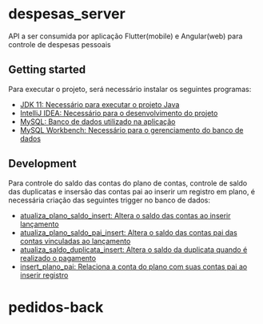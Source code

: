 # despesas_server
API a ser consumida por aplicação Flutter(mobile) e Angular(web) para controle de despesas pessoais

## Getting started
Para executar o projeto, será necessário instalar os seguintes programas:
- [JDK 11: Necessário para executar o projeto Java](https://www.oracle.com/br/java/technologies/javase-jdk11-downloads.html)
- [IntelliJ IDEA: Necessário para o desenvolvimento do projeto](https://www.jetbrains.com/pt-br/idea/download/#section=windows)
- [MySQL: Banco de dados utilizado na aplicação](https://www.mysql.com/downloads/)
- [MySQL Workbench: Necessário para o gerenciamento do banco de dados](https://www.mysql.com/downloads/)

## Development
Para controle do saldo das contas do plano de contas, controle de saldo das duplicatas e insersão das contas pai ao inserir um registro em plano, é necessária criação das seguintes trigger no banco de dados:
- [atualiza_plano_saldo_insert: Altera o saldo das contas ao inserir lançamento](https://docs.google.com/document/d/1zo0MV1RhUugFpNfjZVhXmEMnq24CI0Rf5bVlnby2O-g/edit?usp=sharing)
- [atualiza_plano_saldo_pai_insert: Altera o saldo das contas pai das contas vinculadas ao lançamento](https://docs.google.com/document/d/11Muy0tmPivLYWtxe0UfcuVxC7E1z8zHi68qF2PB55ac/edit?usp=sharing)
- [atualiza_saldo_duplicata_insert: Altera o saldo da duplicata quando é realizado o pagamento](https://docs.google.com/document/d/1MQLxF-eyb9FAUV08rbbGDgemI0zIGuaHLmOA3mR4uQs/edit?usp=sharing)
- [insert_plano_pai: Relaciona a conta do plano com suas contas pai ao inserir registro](https://docs.google.com/document/d/1Wbj8RmWc_oPWTvQRdjCiDagWSJeJha7lOYOeHuYjyyg/edit?usp=sharing)
# pedidos-back
